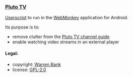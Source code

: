 ### [Pluto TV](https://github.com/warren-bank/crx-Pluto-TV/tree/webmonkey-userscript/es6)

[Userscript](https://github.com/warren-bank/crx-Pluto-TV/raw/webmonkey-userscript/es6/webmonkey-userscript/Pluto-TV.user.js) to run in the [WebMonkey](https://github.com/warren-bank/Android-WebMonkey) application for Android.

Its purpose is to:
* remove clutter from the [Pluto TV channel guide](https://pluto.tv/live-tv/)
* enable watching video streams in an external player

#### Legal:

* copyright: [Warren Bank](https://github.com/warren-bank)
* license: [GPL-2.0](https://www.gnu.org/licenses/old-licenses/gpl-2.0.txt)
